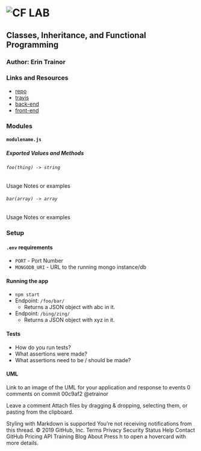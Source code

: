![CF](http://i.imgur.com/7v5ASc8.png) LAB
=================================================
## Classes, Inheritance, and Functional Programming

### Author: Erin Trainor

### Links and Resources
* [repo](https://github.com/etrainor/401-javascript-lab02)
* [travis](https://www.travis-ci.com/etrainor/401-javascript-lab02)
* [back-end](http://xyz.com)
* [front-end](http://xyz.com)

### Modules
#### `modulename.js`
##### Exported Values and Methods

###### `foo(thing) -> string`
Usage Notes or examples

###### `bar(array) -> array`
Usage Notes or examples

### Setup
#### `.env` requirements
* `PORT` - Port Number
* `MONGODB_URI` - URL to the running mongo instance/db

#### Running the app
* `npm start`
* Endpoint: `/foo/bar/`
  * Returns a JSON object with abc in it.
* Endpoint: `/bing/zing/`
  * Returns a JSON object with xyz in it.

#### Tests
* How do you run tests?
* What assertions were made?
* What assertions need to be / should be made?

#### UML
Link to an image of the UML for your application and response to events
0 comments on commit 00c9af2
@etrainor
   
 
 
 
Leave a comment
Attach files by dragging & dropping, selecting them, or pasting from the clipboard.

 Styling with Markdown is supported
  You’re not receiving notifications from this thread.
© 2019 GitHub, Inc.
Terms
Privacy
Security
Status
Help
Contact GitHub
Pricing
API
Training
Blog
About
Press h to open a hovercard with more details.